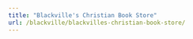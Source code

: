 ```yaml
---
title: "Blackville's Christian Book Store"
url: /blackville/blackvilles-christian-book-store/
---
```


